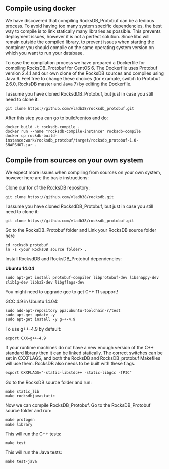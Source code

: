 
## Compile using docker

We have discovered that compiling RocksDB_Protobuf can be a tedious
process. To avoid having too many system specific dependencies, the
best way to compile is to link statically many libraries as
possible. This prevents deployment issues, however it is not a
perfect solution. Since libc will remain outside the compiled library,
to prevent issues when starting the container you should compile on
the same operating system version on which you want to run your
database.

To ease the compilation process we have prepared a Dockerfile for
compiling RocksDB_Protobuf for CentOS 6. The Dockerfile uses Protobuf
version 2.4.1 and our own clone of the RocksDB sources and compiles
using Java 6. Feel free to change these choices (for example, switch
to Protobuf 2.6.0, RocksDB master and Java 7) by editing the Dockerfile.

I assume you have cloned RocksdDB_Protobuf, but just in case
you still need to clone it:
```
git clone https://github.com/vladb38/rocksdb_protobuf.git
```

After this step you can go to build/centos and do:
```
docker build -t rocksdb-compile .
docker run --name "rocksdb-compile-instance" rocksdb-compile
docker cp rockdb-build-instance:work/rocksdb_protobuf/target/rocksdb_protobuf-1.0-SNAPSHOT.jar .
```

## Compile from sources on your own system

We expect more issues when compiling from sources on your own system, however here are the
basic instructions:

Clone our for of the RocksDB repository:
```
git clone https://github.com/vladb38/rocksdb.git
```
I assume you have cloned RocksdDB_Protobuf, but just in case
you still need to clone it:
```
git clone https://github.com/vladb38/rocksdb_protobuf.git
```
Go to the RocksDB_Protobuf folder and Link your RocksDB source folder here
```
cd rocksdb_protobuf 
ln -s <your RocksDB source folder> .
```

Install RocksdDB and RocksDB_Protobuf dependencies:

   **Ubuntu 14.04**
```
sudo apt-get install protobuf-compiler libprotobuf-dev libsnappy-dev zlib1g-dev libbz2-dev libgflags-dev
```
   You might need to upgrade gcc to get C++ 11 support!

   GCC 4.9 in Ubuntu 14.04:
```
sudo add-apt-repository ppa:ubuntu-toolchain-r/test
sudo apt-get update -y
sudo apt-get install -y g++-4.9
```
  To use g++-4.9 by default:
```
export CXX=g++-4.9
```

If your runtime machines do not have a new enough version of the C++ standard library then it can be linked statically.
The correct switches can be set in CXXFLAGS, and both the RocksDB and RocksDB_protobuf Makefiles will use them. RocksDB also
needs to be built with these flags.
```
export CXXFLAGS="-static-libstdc++ -static-libgcc -fPIC"
```

Go to the RocksDB source folder and run:
```
make static_lib
make rocksdbjavastatic
```

Now we can compile RocksDB_Protobuf. Go to the RocksDB_Protobuf source folder and run:
```
make protogen
make library
```
   This will run the C++ tests:
```
make test
```
   This will run the Java tests:
```
make test-java
```
